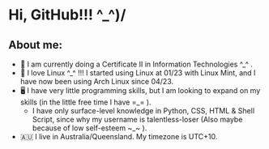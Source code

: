 # Hi, GitHub!!! ^_^)/
## About me:
- 🌱 I am currently doing a Certificate II in Information Technologies \^_^ .
- 🐧 I love Linux \^_^ !!! I started using Linux at 01/23 with Linux Mint, and I have now been using Arch Linux since 04/23.
- 🖥️ I have very little programming skills, but I am looking to expand on my skills (in the little free time I have \=_= ).
  - I have only surface-level knowledge in Python, CSS, HTML & Shell Script, since why my username is talentless-loser (Also maybe because of low self-esteem \~_~ ).
- 🇦🇺 I live in Australia/Queensland. My timezone is UTC+10.
